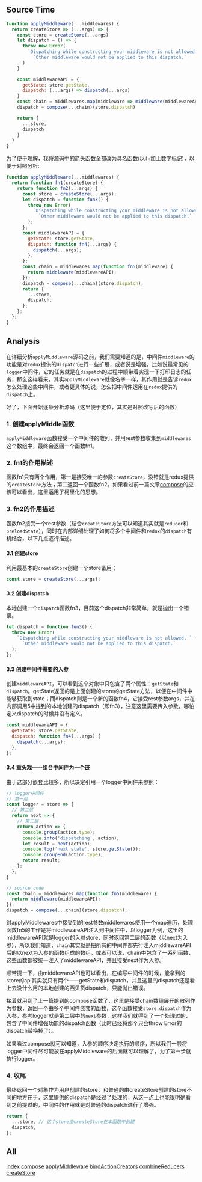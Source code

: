 ## Source Time
```javascript
function applyMiddleware(...middlewares) {
  return createStore => (...args) => {
    const store = createStore(...args)
    let dispatch = () => {
      throw new Error(
        `Dispatching while constructing your middleware is not allowed. ` +
          `Other middleware would not be applied to this dispatch.`
      )
    }

    const middlewareAPI = {
      getState: store.getState,
      dispatch: (...args) => dispatch(...args)
    }
    const chain = middlewares.map(middleware => middleware(middlewareAPI))
    dispatch = compose(...chain)(store.dispatch)

    return {
      ...store,
      dispatch
    }
  }
}
```

为了便于理解，我将源码中的箭头函数全都改为具名函数(以`fn`加上数字标记)，以便于对照分析:

```javascript
function applyMiddleware(...middlewares) {
  return function fn1(createStore) {
    return function fn2(...args) {
      const store = createStore(...args);
      let dispatch = function fun3() {
        throw new Error(
          `Dispatching while constructing your middleware is not allowed. ` +
            `Other middleware would not be applied to this dispatch.`
        );
      };
      const middlewareAPI = {
        getState: store.getState,
        dispatch: function fn4(...args) {
          dispatch(...args);
        },
      };
      const chain = middlewares.map(function fn5(middleware) {
        return middleware(middlewareAPI);
      });
      dispatch = compose(...chain)(store.dispatch);
      return {
        ...store,
        dispatch,
      };
    };
  };
}
```

## Analysis

在详细分析`applyMiddleware`源码之前，我们需要知道的是，中间件`middleware`的功能是对`redux`提供的`dispatch`进行一些扩展，或者说是增强，比如说最常见的`logger`中间件，它的任务就是在`dispatch`的过程中顺带着实现一下打印日志的任务，那么这样看来，其实`applyMiddleware`就像名字一样，其作用就是告诉`redux`怎么处理这些中间件，或者更具体的说，怎么把中间件运用在`redux`提供的`dispatch`上。

好了，下面开始逐条分析源码（这里便于定位，其实是对照改写后的函数）

### 1. 创建applyMiddle函数
`applyMiddleware`函数接受一个中间件的散列，并用rest参数收集到`middlewares`这个数组中，最终会返回一个函数fn1。

### 2. fn1的作用描述
函数fn1只有两个作用，第一是接受唯一的参数`createStore`，没错就是redux提供的`createStore`方法；第二返回一个函数fn2。如果看过前一篇文章[compose](./compose.md)的应该可以看出，这里运用了柯里化的思想。

### 3. fn2的作用描述
函数fn2接受一个rest参数（结合`createStore`方法可以知道其实就是`reducer`和`preloadState`），同时在内部详细处理了如何将多个中间件和`redux`的`dispatch`有机结合，以下几点逐行描述。

#### 3.1 创建store
利用最基本的`createStore`创建一个store备用；

```javascript
const store = createStore(...args);
```

#### 3.2 创建dispatch
本地创建一个`dispatch`函数fn3，目前这个dispatch非常简单，就是抛出一个错误。

```javascript
let dispatch = function fun3() {
  throw new Error(
    `Dispatching while constructing your middleware is not allowed. ` +
      `Other middleware would not be applied to this dispatch.`
  );
};
```

#### 3.3 创建中间件需要的入参
创建`middlewareAPI`，可以看到这个对象中只包含了两个属性：`getState`和`dispatch`。getState返回的是上面创建的store的getState方法，以便在中间件中能够获取到state；而dispatch则是一个新的函数fn4，它接受rest参数args，并在内部调用5中提到的本地创建的dispatch（即fn3），注意这里需要传入参数，哪怕定义dispatch的时候并没有定义。

```javascript
const middlewareAPI = {
  getState: store.getState,
  dispatch: function fn4(...args) {
    dispatch(...args);
  },
};
```

#### 3.4 重头戏——组合中间件为一个链
由于这部分嵌套比较多，所以决定引用一个logger中间件来参照：

```javascript
// logger中间件
// 第一层
const logger = store => {
  // 第二层
  return next => {
    // 第三层
    return action => {
      console.group(action.type);
      console.info('dispatching', action);
      let result = next(action);
      console.log('next state', store.getState());
      console.groupEnd(action.type);
      return result;
    };
  };
}

// source code
const chain = middlewares.map(function fn5(middleware) {
  return middleware(middlewareAPI);
});
dispatch = compose(...chain)(store.dispatch);
```

对applyMiddlewares中接受到的rest参数middlewares使用一个map遍历，处理函数fn5的工作是将middlewareAPI注入到中间件中，以logger为例，这里的middlewareAPI就是logger的入参store，同时返回第二层的函数（以next为入参），所以我们知道，`chain`其实就是把所有的中间件都先行注入middlewareAPI后的以next为入参的函数组成的数组，或者可以说，chain中包含了一系列函数，这些函数都被统一注入了middlewareAPI，并且接受next作为入参。

顺带提一下，由middlewareAPI也可以看出，在编写中间件的时候，能拿到的store的api其实就只有两个——getState和dispatch，并且这里的dispatch还是看上去没什么用的本地创建的西贝货dispatch，只能抛出错误。

接着就用到了上一篇提到的compose函数了，这里是接受chain数组展开的散列作为参数，返回一个由多个中间件嵌套的函数，这个函数接受`store.dispatch`作为入参，参考logger就是第二层中的`next`参数，这样我们就得到了一个处理过的、包含了中间件增强功能的dispatch函数（此时已经将那个只会throw Error的dispatch替换掉了）。

如果看过compose就可以知道，入参的顺序决定执行的顺序，所以我们一般将logger中间件尽可能放在applyMiddleware的后面就可以理解了，为了第一步就执行logger。

### 4. 收尾
最终返回一个对象作为用户创建的store，和普通的由createStore创建的store不同的地方在于，这里提供的dispatch是经过了处理的，从这一点上也能很明确看到之前提过的，中间件的作用就是对普通的dispatch进行了增强。

```javascript
return {
  ...store, // 这个store由createStore在本函数中创建
  dispatch,
};
```

## All
[index](./index.md)
[compose](./compose.md)
[applyMiddleware](./applyMiddleware.md)
[bindActionCreators](./bindActionCreators.md)
[combineReducers](./combineReducers.md)
[createStore](./createStore.md)